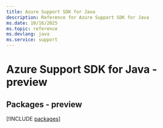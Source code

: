 ```yaml
---
title: Azure Support SDK for Java
description: Reference for Azure Support SDK for Java
ms.date: 10/16/2025
ms.topic: reference
ms.devlang: java
ms.service: support
---
```

# Azure Support SDK for Java - preview
## Packages - preview
[!INCLUDE [packages](support-index.md)]